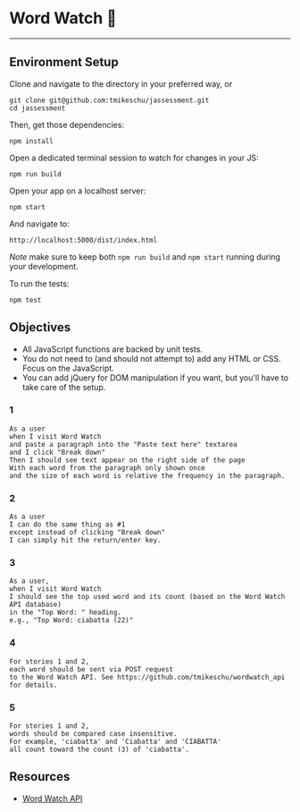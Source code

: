 # Word Watch 👀

---

## Environment Setup

Clone and navigate to the directory in your preferred way, or

```shell
git clone git@github.com:tmikeschu/jassessment.git
cd jassessment
```

Then, get those dependencies:

```shell
npm install
```

Open a dedicated terminal session to watch for changes in your JS:

```shell
npm run build
```

Open your app on a localhost server:

```shell
npm start
```

And navigate to:

```
http://localhost:5000/dist/index.html
```

*Note* make sure to keep both `npm run build` and `npm start` running during your development.

To run the tests:

```shell
npm test
```

## Objectives

* All JavaScript functions are backed by unit tests.
* You do not need to (and should not attempt to) add any HTML or CSS. Focus on the JavaScript.
* You can add jQuery for DOM manipulation if you want, but you'll have to take care of the setup.

### 1

```
As a user  
when I visit Word Watch  
and paste a paragraph into the "Paste text here" textarea  
and I click "Break down"  
Then I should see text appear on the right side of the page  
With each word from the paragraph only shown once  
and the size of each word is relative the frequency in the paragraph.  
```

### 2

```
As a user  
I can do the same thing as #1  
except instead of clicking "Break down"  
I can simply hit the return/enter key.  
```

### 3

```
As a user,  
when I visit Word Watch  
I should see the top used word and its count (based on the Word Watch API database)  
in the "Top Word: " heading.  
e.g., "Top Word: ciabatta (22)"  
```

### 4

```
For stories 1 and 2,  
each word should be sent via POST request  
to the Word Watch API. See https://github.com/tmikeschu/wordwatch_api for details.
```

### 5

```
For stories 1 and 2,  
words should be compared case insensitive.  
For example, 'ciabatta' and 'Ciabatta' and 'CIABATTA' 
all count toward the count (3) of 'ciabatta'.  
```

## Resources

* [Word Watch API](https://github.com/tmikeschu/wordwatch_api)

